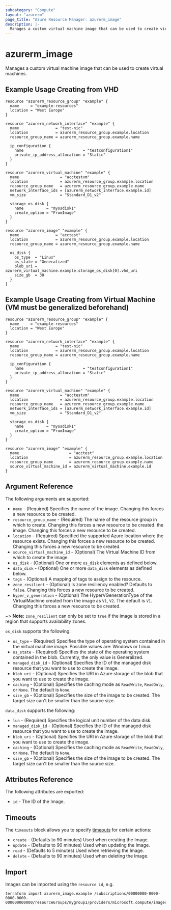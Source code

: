 ```yaml
---
subcategory: "Compute"
layout: "azurerm"
page_title: "Azure Resource Manager: azurerm_image"
description: |-
  Manages a custom virtual machine image that can be used to create virtual machines.
---
```


# azurerm_image

Manages a custom virtual machine image that can be used to create virtual machines.

## Example Usage Creating from VHD

```hcl
resource "azurerm_resource_group" "example" {
  name     = "example-resources"
  location = "West Europe"
}

resource "azurerm_network_interface" "example" {
  name                = "test-nic"
  location            = azurerm_resource_group.example.location
  resource_group_name = azurerm_resource_group.example.name

  ip_configuration {
    name                          = "testconfiguration1"
    private_ip_address_allocation = "Static"
  }
}

resource "azurerm_virtual_machine" "example" {
  name                  = "acctestvm"
  location              = azurerm_resource_group.example.location
  resource_group_name   = azurerm_resource_group.example.name
  network_interface_ids = [azurerm_network_interface.example.id]
  vm_size               = "Standard_D1_v2"

  storage_os_disk {
    name          = "myosdisk1"
    create_option = "FromImage"
  }
}

resource "azurerm_image" "example" {
  name                = "acctest"
  location            = azurerm_resource_group.example.location
  resource_group_name = azurerm_resource_group.example.name

  os_disk {
    os_type  = "Linux"
    os_state = "Generalized"
    blob_uri = azurerm_virtual_machine.example.storage_os_disk[0].vhd_uri
    size_gb  = 30
  }
}
```

## Example Usage Creating from Virtual Machine (VM must be generalized beforehand)

```hcl
resource "azurerm_resource_group" "example" {
  name     = "example-resources"
  location = "West Europe"
}

resource "azurerm_network_interface" "example" {
  name                = "test-nic"
  location            = azurerm_resource_group.example.location
  resource_group_name = azurerm_resource_group.example.name

  ip_configuration {
    name                          = "testconfiguration1"
    private_ip_address_allocation = "Static"
  }
}

resource "azurerm_virtual_machine" "example" {
  name                  = "acctestvm"
  location              = azurerm_resource_group.example.location
  resource_group_name   = azurerm_resource_group.example.name
  network_interface_ids = [azurerm_network_interface.example.id]
  vm_size               = "Standard_D1_v2"

  storage_os_disk {
    name          = "myosdisk1"
    create_option = "FromImage"
  }
}

resource "azurerm_image" "example" {
  name                      = "acctest"
  location                  = azurerm_resource_group.example.location
  resource_group_name       = azurerm_resource_group.example.name
  source_virtual_machine_id = azurerm_virtual_machine.example.id
}
```

## Argument Reference

The following arguments are supported:

* `name` - (Required) Specifies the name of the image. Changing this forces a
    new resource to be created.
* `resource_group_name` - (Required) The name of the resource group in which to create. Changing this forces a new resource to be created.
    the image. Changing this forces a new resource to be created.
* `location` - (Required) Specified the supported Azure location where the resource exists. Changing this forces a new resource to be created.
    Changing this forces a new resource to be created.
* `source_virtual_machine_id` - (Optional) The Virtual Machine ID from which to create the image.
* `os_disk` - (Optional) One or more `os_disk` elements as defined below.
* `data_disk` - (Optional) One or more `data_disk` elements as defined below.
* `tags` - (Optional) A mapping of tags to assign to the resource.
* `zone_resilient` - (Optional) Is zone resiliency enabled?  Defaults to `false`.  Changing this forces a new resource to be created.
* `hyper_v_generation` - (Optional) The HyperVGenerationType of the VirtualMachine created from the image as `V1`, `V2`. The default is `V1`. Changing this forces a new resource to be created.

~> **Note:** `zone_resilient` can only be set to `true` if the image is stored in a region that supports availability zones.

`os_disk` supports the following:

* `os_type` - (Required) Specifies the type of operating system contained in the virtual machine image. Possible values are: Windows or Linux.
* `os_state` - (Required) Specifies the state of the operating system contained in the blob. Currently, the only value is Generalized.
* `managed_disk_id` - (Optional) Specifies the ID of the managed disk resource that you want to use to create the image.
* `blob_uri` - (Optional) Specifies the URI in Azure storage of the blob that you want to use to create the image.
* `caching` - (Optional) Specifies the caching mode as `ReadWrite`, `ReadOnly`, or `None`. The default is `None`.
* `size_gb` - (Optional) Specifies the size of the image to be created. The target size can't be smaller than the source size.

`data_disk` supports the following:

* `lun` - (Required) Specifies the logical unit number of the data disk.
* `managed_disk_id` - (Optional) Specifies the ID of the managed disk resource that you want to use to create the image.
* `blob_uri` - (Optional) Specifies the URI in Azure storage of the blob that you want to use to create the image.
* `caching` - (Optional) Specifies the caching mode as `ReadWrite`, `ReadOnly`, or `None`. The default is `None`.
* `size_gb` - (Optional) Specifies the size of the image to be created. The target size can't be smaller than the source size.

## Attributes Reference

The following attributes are exported:

* `id` - The ID of the Image.

## Timeouts

The `timeouts` block allows you to specify [timeouts](https://www.terraform.io/language/resources/syntax#operation-timeouts) for certain actions:

* `create` - (Defaults to 90 minutes) Used when creating the Image.
* `update` - (Defaults to 90 minutes) Used when updating the Image.
* `read` - (Defaults to 5 minutes) Used when retrieving the Image.
* `delete` - (Defaults to 90 minutes) Used when deleting the Image.

## Import

Images can be imported using the `resource id`, e.g.

```shell
terraform import azurerm_image.example /subscriptions/00000000-0000-0000-0000-000000000000/resourceGroups/mygroup1/providers/microsoft.compute/images/image1
```
